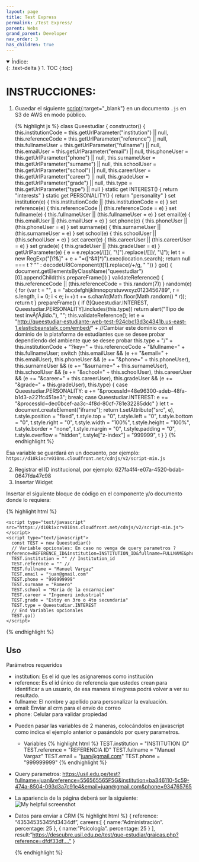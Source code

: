 ```yaml
---
layout: page
title: Test Express
permalink: /Test Express/
parent: Webs
grand_parent: Developer
nav_order: 3
has_children: true
---
```


<details open markdown="block">
  <summary>
    Índice:
  </summary>
  {: .text-delta }
1. TOC
{:toc}
</details>

# INSTRUCCIONES:
1. Guaedar el siguiente [script](https://d10kixcrv010ns.cloudfront.net/cdnjs/v2/script-min.js){:target="_blank"} en un documento `.js` en S3 de AWS en modo público.
   
    {% highlight js %}
      class Queestudiar {
          constructor() {
              this.institutionCode = this.getUrlParameter("institution") || null, 
              this.referenceCode = this.getUrlParameter("reference") || null, 
              this.fullnameUser = this.getUrlParameter("fullname") || null, 
              this.emailUser = this.getUrlParameter("email") || null, 
              this.phoneUser = this.getUrlParameter("phone") || null, 
              this.surnameUser = this.getUrlParameter("surname") || null, 
              this.schoolUser = this.getUrlParameter("school") || null, 
              this.careerUser = this.getUrlParameter("career") || null, 
              this.gradeUser = this.getUrlParameter("grade") || null, 
              this.type = this.getUrlParameter("type") || null
          }
          static get INTEREST() {
              return "interests"
          }
          static get PERSONALITY() {
              return "personality"
          }
          set institution(e) {
              this.institutionCode || (this.institutionCode = e)
          }
          set reference(e) {
              this.referenceCode || (this.referenceCode = e)
          }
          set fullname(e) {
              this.fullnameUser || (this.fullnameUser = e)
          }
          set email(e) {
              this.emailUser || (this.emailUser = e)
          }
          set phone(e) {
              this.phoneUser || (this.phoneUser = e)
          }
          set surname(e) {
              this.surnameUser || (this.surnameUser = e)
          }
          set school(e) {
              this.schoolUser || (this.schoolUser = e)
          }
          set career(e) {
              this.careerUser || (this.careerUser = e)
          }
          set grade(e) {
              this.gradeUser || (this.gradeUser = e)
          }
          getUrlParameter(e) {
              e = e.replace(/[\[]/, "\\[").replace(/[\]]/, "\\]");
              let t = new RegExp("[\\?&]" + e + "=([^&#]*)").exec(location.search);
              return null === t ? "" : decodeURIComponent(t[1].replace(/\+/g, " "))
          }
          go() {
              document.getElementsByClassName("queestudiar")[0].appendChild(this.prepareFrame())
          }
          validateReference() {
              this.referenceCode || (this.referenceCode = this.random(7))
          }
          random(e) {
              for (var t = "", 
                    s = "abcdefghijklmnopqrstuvwxyz0123456789", 
                    r = s.length, 
                    i = 0; 
                    i < e; i++) t += s.charAt(Math.floor(Math.random() * r));
              return t
          }
          prepareFrame() {
              if (![Queestudiar.INTEREST, Queestudiar.PERSONALITY].includes(this.type)) 
                return alert("Tipo de test invÃƒÂ¡lido."), "";
              this.validateReference();
              let e = "http://queestudiar-estudiante-web-test-924cbc13d3c4341b.us-east-1.elasticbeanstalk.com/embed/" + //Cambiar este dominio con el dominio de la plataforma de estudiantes que se desee probar dependiendo del ambiente que se desee probar 
                    this.type + "/" + 
                    this.institutionCode + 
                    "?key=" + 
                    this.referenceCode + 
                    "&fullname=" + 
                  this.fullnameUser;
              switch (this.emailUser && (e += "&email=" + this.emailUser), 
                      this.phoneUser && (e += "&phone=" + this.phoneUser), 
                      this.surnameUser && (e += "&surname=" + this.surnameUser), 
                      this.schoolUser && (e += "&school=" + this.schoolUser), 
                      this.careerUser && (e += "&career=" + this.careerUser), 
                      this.gradeUser && (e += "&grade=" + this.gradeUser), 
                      this.type) {
                  case Queestudiar.PERSONALITY:
                      e += "&processId=48e96300-adeb-48fa-b1d3-a221fc451ae3";
                      break;
                  case Queestudiar.INTEREST:
                      e += "&processId=dec0bcef-aa3c-4f8d-80cf-781e32285ddc"
              }
              let t = document.createElement("iframe");
              return 	t.setAttribute("src", e), 
                    t.style.position = "fixed", 
                    t.style.top = "0", 
                    t.style.left = "0", 
                    t.style.bottom = "0", 
                    t.style.right = "0", 
                    t.style.width = "100%", 
                    t.style.height = "100%", 
                    t.style.border = "none", 
                    t.style.margin = "0", 
                    t.style.padding = "0", 
                    t.style.overflow = "hidden", 
                    t.style["z-index"] = "999999", 
                    t
          }
      }
    {% endhighlight %}

  Esa variable se guardará en un docuento, por ejemplo: `https://d10kixcrv010ns.cloudfront.net/cdnjs/v2/script-min.js`

2. Registrar el ID institucional, por ejemplo: 627fa4f4-e07a-4520-bdab-0647fda47c98
3. Insertar Widget
   
  Insertar el siguiente bloque de código en el componente y/o documento donde lo requiera:

  {% highlight html %}
    <div class="queestudiar"></div>

    <script type="text/javascript" src="https://d10kixcrv010ns.cloudfront.net/cdnjs/v2/script-min.js"></script>
    <script type="text/javascript">
      const TEST = new Queestudiar()
      // Variable opcionales: En caso no venga de query parametros ?reference=REFERENCE_ID&institution=INSTITUTION_ID&fullname=FULLNAME&phone=PHONE&email=EMAIL
      TEST.institution = "" // Institution_id
      TEST.reference = "" // 
      TEST.fullname = "Manuel Vargaz"
      TEST.email = "juan@gmail.com"
      TEST.phone = "999999999"
      TEST.surname = "Romero"
      TEST.school = "Maria de la encarnacion"
      TEST.career = "Ingeneri industrial"
      TEST.grade = "Estoy en 3ro o 4to secundaria"
      TEST.type = Queestudiar.INTEREST
      // End Variables opcionales
      TEST.go()
    </script>
  {% endhighlight %}

## Uso
  
Parámetros requeridos
   - institution: Es el id que les asignaremos como institución
   - reference: Es el id único de referencia que ustedes crean para identificar a un usuario, de esa manera si regresa podrá volver a ver su resultado.
   - fullname: El nombre y apellido para personalizar la evaluación.
   - email: Enviar al crm para el envío de correo
   - phone: Celular para validar propiedad

  * Pueden pasar las variables de 2 maneras, colocándolos en javascript como indica el ejemplo anterior o pasándolo por query parametros.
    * Variables
        {% highlight html %}
          TEST.institution = "INSTITUTION ID"
          TEST.reference = "REFERENCIA ID"
          TEST.fullname = "Manuel Vargaz"
          TEST.email = "juan@gmail.com"
          TEST.phone = "999999999"
        {% endhighlight %}

  * Query parametros: https://usil.edu.pe/test?fullname=juan&reference=556565565F5G&institution=ba346110-5c59-474a-8504-093d3a7c91e4&email=juan@gmail.com&phone=934765765
  * La apariencia de la página deberá ser la siguiente:
    ![My helpful screenshot](https://cdn.discordapp.com/attachments/955522800918085683/1032045892603232266/unknown.png)
  
  * Datos para enviar a CRM
      {% highlight html %}
          {
            reference: “43534535345fd3434df”,
            careers:[
              {
                name:”Administración”.
                percentage: 25
              },
              {
                name:”Psicología”.
                percentage: 25
              }
            ],
            result:“https://descubre.usil.edu.pe/test/que-estudiar/graicas.php?reference=dfdf33df....”
          }

      {% endhighlight %}
